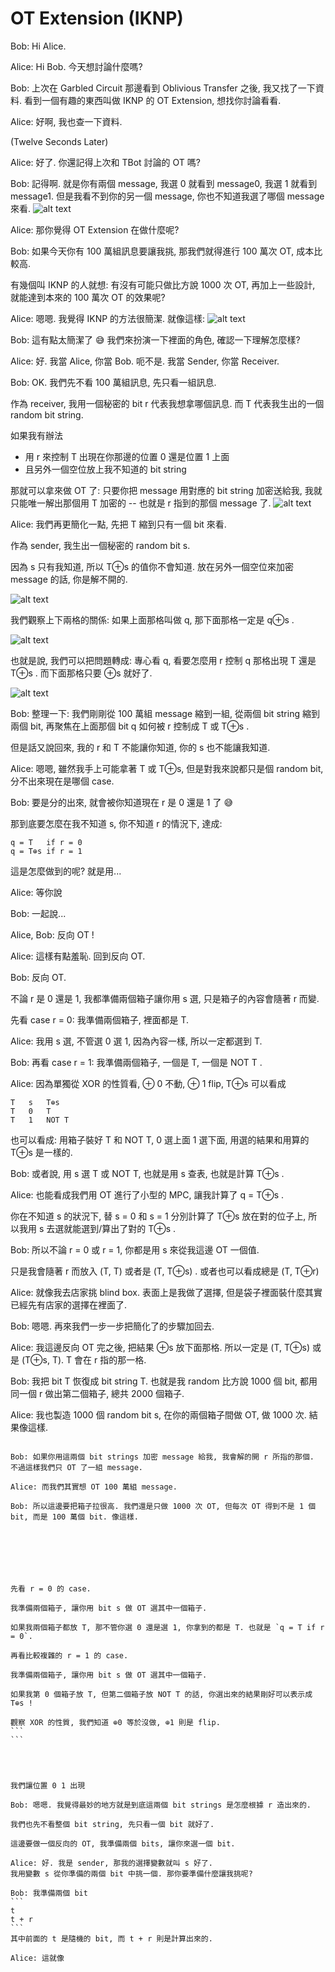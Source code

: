 # OT Extension (IKNP)

Bob: Hi Alice.

Alice: Hi Bob. 今天想討論什麼嗎?

Bob: 上次在 Garbled Circuit 那邊看到 Oblivious Transfer 之後, 我又找了一下資料. 看到一個有趣的東西叫做 IKNP 的 OT Extension, 想找你討論看看.

Alice: 好啊, 我也查一下資料.

(Twelve Seconds Later)

Alice: 好了. 你還記得上次和 TBot 討論的 OT 嗎?

Bob: 記得啊. 就是你有兩個 message, 我選 0 就看到 message0, 我選 1 就看到 message1. 但是我看不到你的另一個 message, 你也不知道我選了哪個 message 來看.
![alt text](image-1.png)

Alice: 那你覺得 OT Extension 在做什麼呢?

Bob: 如果今天你有 100 萬組訊息要讓我挑, 那我們就得進行 100 萬次 OT, 成本比較高.

有幾個叫 IKNP 的人就想: 有沒有可能只做比方說 1000 次 OT, 再加上一些設計, 就能達到本來的 100 萬次 OT 的效果呢?

Alice: 嗯嗯. 我覺得 IKNP 的方法很簡潔. 就像這樣:
![alt text](image.png)

Bob: 這有點太簡潔了 😅 我們來扮演一下裡面的角色, 確認一下理解怎麼樣?

Alice: 好. 我當 Alice, 你當 Bob. 呃不是. 我當 Sender, 你當 Receiver.

Bob: OK. 我們先不看 100 萬組訊息, 先只看一組訊息.

作為 receiver, 我用一個秘密的 bit r 代表我想拿哪個訊息. 而 T 代表我生出的一個 random bit string.

如果我有辦法
- 用 r 來控制 T 出現在你那邊的位置 0 還是位置 1 上面
- 且另外一個空位放上我不知道的 bit string

那就可以拿來做 OT 了: 只要你把 message 用對應的 bit string 加密送給我, 我就只能唯一解出那個用 T 加密的 -- 也就是 r 指到的那個 message 了.
![alt text](image-2.png)

Alice: 我們再更簡化一點, 先把 T 縮到只有一個 bit 來看.

作為 sender, 我生出一個秘密的 random bit s.

因為 s 只有我知道, 所以 T⊕s 的值你不會知道. 放在另外一個空位來加密 message 的話, 你是解不開的.

![alt text](image-3.png)

我們觀察上下兩格的關係: 如果上面那格叫做 q, 那下面那格一定是 q⊕s .

![alt text](image-4.png)

也就是說, 我們可以把問題轉成: 專心看 q, 看要怎麼用 r 控制 q 那格出現 T 還是 T⊕s . 而下面那格只要 ⊕s 就好了.

![alt text](image-5.png)

Bob: 整理一下: 我們剛剛從 100 萬組 message 縮到一組, 從兩個 bit string 縮到兩個 bit, 再聚焦在上面那個 bit q 如何被 r 控制成 T 或 T⊕s .

但是話又說回來, 我的 r 和 T 不能讓你知道, 你的 s 也不能讓我知道.

Alice: 嗯嗯, 雖然我手上可能拿著 T 或 T⊕s, 但是對我來說都只是個 random bit, 分不出來現在是哪個 case.

Bob: 要是分的出來, 就會被你知道現在 r 是 0 還是 1 了 😅

那到底要怎麼在我不知道 s, 你不知道 r 的情況下, 達成:
```
q = T   if r = 0
q = T⊕s if r = 1
```
這是怎麼做到的呢? 就是用...

Alice: 等你說

Bob: 一起說...

Alice, Bob: 反向 OT !

Alice: 這樣有點羞恥. 回到反向 OT.

Bob: 反向 OT.

不論 r 是 0 還是 1, 我都準備兩個箱子讓你用 s 選, 只是箱子的內容會隨著 r 而變.

先看 case r = 0: 我準備兩個箱子, 裡面都是 T.

Alice: 我用 s 選, 不管選 0 選 1, 因為內容一樣, 所以一定都選到 T.

Bob: 再看 case r = 1: 我準備兩個箱子, 一個是 T, 一個是 NOT T .

Alice: 因為單獨從 XOR 的性質看, ⊕ 0 不動, ⊕ 1 flip, T⊕s 可以看成
```
T   s   T⊕s
T   0   T
T   1   NOT T
```
也可以看成: 用箱子裝好 T 和 NOT T, 0 選上面 1 選下面, 用選的結果和用算的 T⊕s 是一樣的.

Bob: 或者說, 用 s 選 T 或 NOT T, 也就是用 s 查表, 也就是計算 T⊕s .

Alice: 也能看成我們用 OT 進行了小型的 MPC, 讓我計算了 q = T⊕s .

你在不知道 s 的狀況下, 替 s = 0 和 s = 1 分別計算了 T⊕s 放在對的位子上, 所以我用 s 去選就能選到/算出了對的 T⊕s .

Bob: 所以不論 r = 0 或 r = 1, 你都是用 s 來從我這邊 OT 一個值.

只是我會隨著 r 而放入 (T, T) 或者是 (T, T⊕s) . 或者也可以看成總是 (T, T⊕r)

Alice: 就像我去店家挑 blind box. 表面上是我做了選擇, 但是袋子裡面裝什麼其實已經先有店家的選擇在裡面了.

Bob: 嗯嗯. 再來我們一步一步把簡化了的步驟加回去.

Alice: 我這邊反向 OT 完之後, 把結果 ⊕s 放下面那格. 所以一定是 (T, T⊕s) 或是 (T⊕s, T). T 會在 r 指的那一格.

Bob: 我把 bit T 恢復成 bit string T. 也就是我 random 比方說 1000 個 bit, 都用同一個 r 做出第二個箱子, 總共 2000  個箱子.

Alice: 我也製造 1000 個 random bit s, 在你的兩個箱子間做 OT, 做 1000 次. 結果像這樣.

~~~圖~~~

Bob: 如果你用這兩個 bit strings 加密 message 給我, 我會解的開 r 所指的那個. 不過這樣我們只 OT 了一組 message.

Alice: 而我們其實想 OT 100 萬組 message.

Bob: 所以這邊要把箱子拉很高. 我們還是只做 1000 次 OT, 但每次 OT 得到不是 1 個 bit, 而是 100 萬個 bit. 像這樣.







先看 r = 0 的 case.

我準備兩個箱子, 讓你用 bit s 做 OT 選其中一個箱子.

如果我兩個箱子都放 T, 那不管你選 0 還是選 1, 你拿到的都是 T. 也就是 `q = T if r = 0`.

再看比較複雜的 r = 1 的 case.

我準備兩個箱子, 讓你用 bit s 做 OT 選其中一個箱子.

如果我第 0 個箱子放 T, 但第二個箱子放 NOT T 的話, 你選出來的結果剛好可以表示成 T⊕s !

觀察 XOR 的性質, 我們知道 ⊕0 等於沒做, ⊕1 則是 flip.
```
```




我們讓位置 0 1 出現

Bob: 嗯嗯. 我覺得最妙的地方就是到底這兩個 bit strings 是怎麼根據 r 造出來的.

我們也先不看整個 bit string, 先只看一個 bit 就好了.

這邊要做一個反向的 OT, 我準備兩個 bits, 讓你來選一個 bit.

Alice: 好. 我是 sender, 那我的選擇變數就叫 s 好了.
我用變數 s 從你準備的兩個 bit 中挑一個. 那你要準備什麼讓我挑呢?

Bob: 我準備兩個 bit
```
t
t + r
```
其中前面的 t 是隨機的 bit, 而 t + r 則是計算出來的.

Alice: 這就像